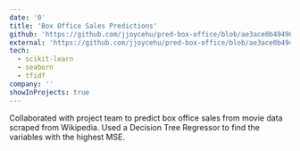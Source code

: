 ```yaml
---
date: '0'
title: 'Box Office Sales Predictions'
github: 'https://github.com/jjoycehu/pred-box-office/blob/ae3ace0b49490691eb17213d8b12fa5e985d3d92/FinalProjectGroup_078-Fa22.ipynb'
external: 'https://github.com/jjoycehu/pred-box-office/blob/ae3ace0b49490691eb17213d8b12fa5e985d3d92/FinalProjectGroup_078-Fa22.ipynb'
tech:
  - scikit-learn
  - seaborn
  - tfidf
company: ''
showInProjects: true
---
```


Collaborated with project team to predict box office sales from movie data scraped from Wikipedia. Used a Decision Tree Regressor to find the variables with the highest MSE.
